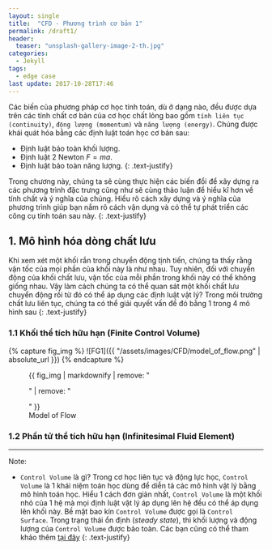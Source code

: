 ```yaml
---
layout: single
title:  "CFD - Phương trình cơ bản 1"
permalink: /draft1/
header:
  teaser: "unsplash-gallery-image-2-th.jpg"
categories: 
  - Jekyll
tags:
  - edge case
last update: 2017-10-28T17:46
---
```

Các biến của phương pháp cơ học tính toán, dù ở dạng nào, đều được dựa trên các tính chất cơ bản của cơ học chất lỏng bao gồm `tính liên tục (continuity)`, `động lượng (momentum)` và `năng lượng (energy)`. Chúng được khái quát hóa bằng các định luật toán học cơ bản sau:
  - Định luật bảo toàn khối lượng.
  - Định luật 2 Newton $F = ma$.
  - Định luật bảo toàn năng lượng.
{: .text-justify}

Trong chương này, chúng ta sẽ cùng thực hiện các biến đổi để xây dựng ra các phương trình đặc trưng cũng như sẽ cùng thảo luận để hiểu kĩ hơn về tính chất và ý nghĩa của chúng. Hiểu rõ cách xây dựng và ý nghĩa của phương trình giúp bạn nắm rõ cách vận dụng và có thể tự phát triển các công cụ tính toán sau này.
{: .text-justify}

## 1. Mô hình hóa dòng chất lưu

Khi xem xét một khối rắn trong chuyển động tịnh tiến, chúng ta thấy rằng vận tốc của mọi phần của khối này là như nhau. Tuy nhiên, đối với chuyển động của khối chất lưu, vận tốc của mỗi phần trong khối này có thể không giống nhau. Vậy làm cách chúng ta có thể quan sát một khối chất lưu chuyển động rồi từ đó có thể áp dụng các định luật vật lý? Trong môi trường chất lưu liên tục, chúng ta có thể giải quyết vấn đề đó bằng 1 trong 4 mô hình sau
{: .text-justify}

### 1.1 Khối thể tích hữu hạn (Finite Control Volume)



{% capture fig_img %}
![FG1]({{ "/assets/images/CFD/model_of_flow.png" | absolute_url }})
{% endcapture %}

<figure>
  {{ fig_img | markdownify | remove: "<p>" | remove: "</p>" }}
  <figcaption>Model of Flow</figcaption>
</figure>

### 1.2 Phần tử thể tích hữu hạn (Infinitesimal Fluid Element)


---
Note:
  - `Control Volume` là gì? Trong cơ học liên tục và động lực học, `Control Volume` là 1 khái niệm toán học dùng để diễn tả các mô hình vật lý bằng mô hình toán học. Hiểu 1 cách đơn giản nhất, `Control Volume` là một khối nhỏ của 1 hệ mà mọi định luật vật lý áp dụng lên hệ đều có thể áp dụng lên khối này. Bề mặt bao kín `Control Volume` được gọi là `Control Surface`. Trong trạng thái ổn định (*steady state*), thì khối lượng và động lượng của `Control Volume` được bảo toàn. Các bạn cũng có thể tham khảo thêm [tại đây](https://en.wikipedia.org/wiki/Control_volume)
  {: .text-justify}